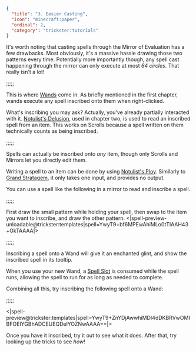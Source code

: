 ```json
{
  "title": "3. Easier Casting",
  "icon": "minecraft:paper",
  "ordinal": 2,
  "category": "trickster:tutorials"
}
```

It's worth noting that casting spells through the Mirror of Evaluation has a few drawbacks.
Most obviously, it's a massive hassle drawing those two patterns every time.
Potentially more importantly though, any spell cast 
happening through the mirror can only execute at most *64 circles*.
That really isn't a lot!

;;;;;

This is where [Wands](^trickster:basics/wand) come in.
As briefly mentioned in the first chapter, 
wands execute any spell inscribed onto them when right-clicked.


What's inscribing you may ask? Actually, you've already partially interacted with it.
[Notulist's Delusion](^trickster:tricks/basic#3), used in chapter two, is used to read an inscribed spell from an item.
This works on Scrolls because a spell written on them technically counts as being inscribed.

;;;;;

Spells can actually be inscribed onto *any* item, 
though only Scrolls and Mirrors let you directly edit them.


Writing a spell to an item can be done by using [Notulist's Ploy](^trickster:tricks/basic#4).
Similarly to [Grand Stratagem](^trickster:distortions/functions#3), it only takes one input, and provides no output.


You can use a spell like the following in a mirror to read and inscribe a spell.

;;;;;

First draw the small pattern while holding your spell, 
then swap to the item you want to inscribe, and draw the other pattern.
<|spell-preview-unloadable@trickster:templates|spell=YwyT9+bf6MPEwAhiMLo0tTIAAH43+GkTAAAA|>

;;;;;

Inscribing a spell onto a Wand will give it an enchanted glint, 
and show the inscribed spell in its tooltip.


When you use your new Wand, 
a [Spell Slot](^trickster:concepts/multi_tick) is consumed while the spell runs,
allowing the spell to run for as long as needed to complete.


Combining all this, try inscribing the following spell onto a Wand:

;;;;;

<|spell-preview@trickster:templates|spell=YwyT9+ZnYDjAwwhiMDI4dDKBRVwOMIBFOEIYGBhADCEUEQDelYOZNwAAAA==|>

Once you have it inscribed, try it out to see what it does.
After that, try looking up the tricks to see *how*!
